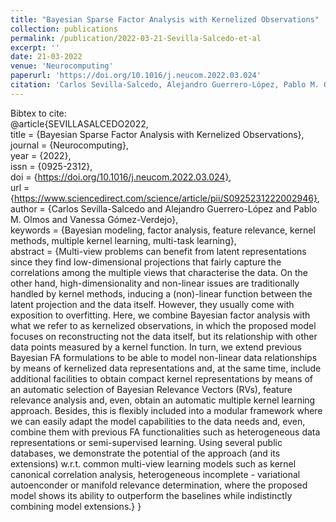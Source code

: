 ```yaml
---
title: "Bayesian Sparse Factor Analysis with Kernelized Observations"
collection: publications
permalink: /publication/2022-03-21-Sevilla-Salcedo-et-al
excerpt: ''
date: 21-03-2022
venue: 'Neurocomputing'
paperurl: 'https://doi.org/10.1016/j.neucom.2022.03.024'
citation: 'Carlos Sevilla-Salcedo, Alejandro Guerrero-López, Pablo M. Olmos, Vanessa Gómez-Verdejo, ayesian Sparse Factor Analysis with Kernelized Observations, Neurocomputing, 2022, ISSN 0925-2312, https://doi.org/10.1016/j.neucom.2022.03.024.'
---
```

Bibtex to cite:  
@article{SEVILLASALCEDO2022,  
title = {Bayesian Sparse Factor Analysis with Kernelized Observations},  
journal = {Neurocomputing},  
year = {2022},  
issn = {0925-2312},  
doi = {https://doi.org/10.1016/j.neucom.2022.03.024},  
url = {https://www.sciencedirect.com/science/article/pii/S0925231222002946},  
author = {Carlos Sevilla-Salcedo and Alejandro Guerrero-López and Pablo M. Olmos and Vanessa Gómez-Verdejo},  
keywords = {Bayesian modeling, factor analysis, feature relevance, kernel methods, multiple kernel learning, multi-task learning},  
abstract = {Multi-view problems can benefit from latent representations since they find low-dimensional projections that fairly capture the correlations among the multiple views that characterise the data. On the other hand, high-dimensionality and non-linear issues are traditionally handled by kernel methods, inducing a (non)-linear function between the latent projection and the data itself. However, they usually come with exposition to overfitting. Here, we combine Bayesian factor analysis with what we refer to as kernelized observations, in which the proposed model focuses on reconstructing not the data itself, but its relationship with other data points measured by a kernel function. In turn, we extend previous Bayesian FA formulations to be able to model non-linear data relationships by means of kernelized data representations and, at the same time, include additional facilities to obtain compact kernel representations by means of an automatic selection of Bayesian Relevance Vectors (RVs), feature relevance analysis and, even, obtain an automatic multiple kernel learning approach. Besides, this is flexibly included into a modular framework where we can easily adapt the model capabilities to the data needs and, even, combine them with previous FA functionalities such as heterogeneous data representations or semi-supervised learning. Using several public databases, we demonstrate the potential of the approach (and its extensions) w.r.t. common multi-view learning models such as kernel canonical correlation analysis, heterogeneous incomplete - variational autoenconder or manifold relevance determination, where the proposed model shows its ability to outperform the baselines while indistinctly combining model extensions.}
}
